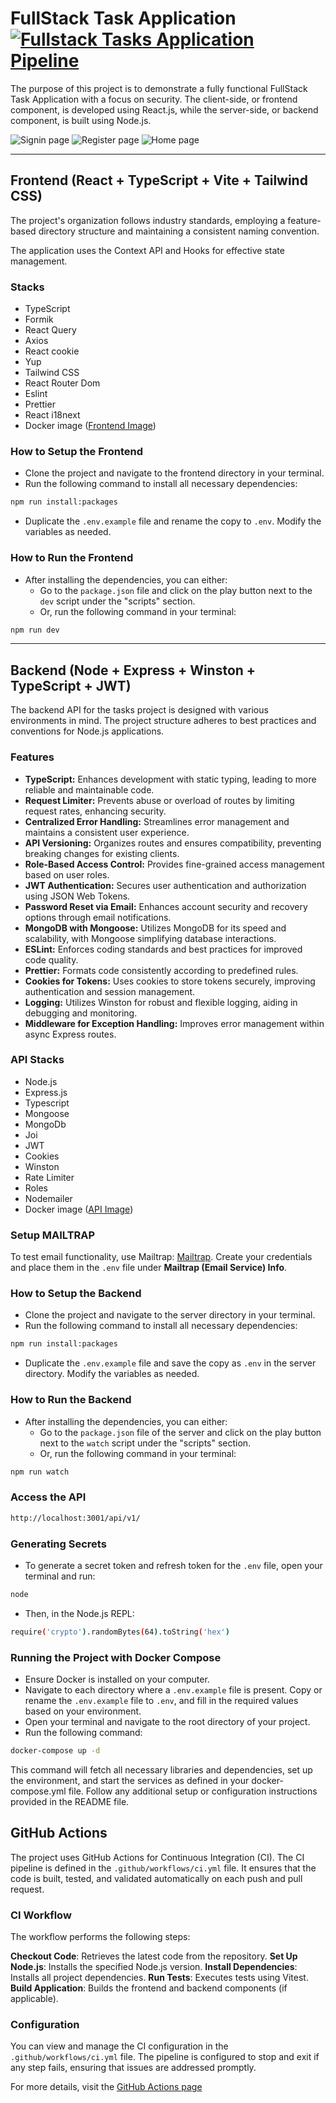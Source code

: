 # FullStack Task Application [![Fullstack Tasks Application Pipeline](https://github.com/SAINIAbhishek/fullstack_task-app/actions/workflows/ci.yml/badge.svg)](https://github.com/SAINIAbhishek/fullstack_task-app/actions/workflows/ci.yml)

The purpose of this project is to demonstrate a fully functional FullStack Task Application with a focus on security. The client-side, or frontend component, is developed using React.js, while the server-side, or backend component, is built using Node.js.

![Signin page](signin.png)
![Register page](register.png)
![Home page](home.png)

---

## Frontend (React + TypeScript + Vite + Tailwind CSS)

The project's organization follows industry standards, employing a feature-based directory structure and maintaining a consistent naming convention.

The application uses the Context API and Hooks for effective state management.

### Stacks

- TypeScript
- Formik
- React Query
- Axios
- React cookie
- Yup
- Tailwind CSS
- React Router Dom
- Eslint
- Prettier
- React i18next
- Docker image ([Frontend Image](https://hub.docker.com/r/sainiabhishek/fullstack_task-frontend))

### How to Setup the Frontend

- Clone the project and navigate to the frontend directory in your terminal.
- Run the following command to install all necessary dependencies:

```bash
npm run install:packages
```

- Duplicate the `.env.example` file and rename the copy to `.env`. Modify the variables as needed.

### How to Run the Frontend

- After installing the dependencies, you can either:
  - Go to the `package.json` file and click on the play button next to the `dev` script under the "scripts" section.
  - Or, run the following command in your terminal:

```bash
npm run dev
```

---

## Backend (Node + Express + Winston + TypeScript + JWT)

The backend API for the tasks project is designed with various environments in mind. The project structure adheres to best practices and conventions for Node.js applications.

### Features

- **TypeScript:** Enhances development with static typing, leading to more reliable and maintainable code.
- **Request Limiter:** Prevents abuse or overload of routes by limiting request rates, enhancing security.
- **Centralized Error Handling:** Streamlines error management and maintains a consistent user experience.
- **API Versioning:** Organizes routes and ensures compatibility, preventing breaking changes for existing clients.
- **Role-Based Access Control:** Provides fine-grained access management based on user roles.
- **JWT Authentication:** Secures user authentication and authorization using JSON Web Tokens.
- **Password Reset via Email:** Enhances account security and recovery options through email notifications.
- **MongoDB with Mongoose:** Utilizes MongoDB for its speed and scalability, with Mongoose simplifying database interactions.
- **ESLint:** Enforces coding standards and best practices for improved code quality.
- **Prettier:** Formats code consistently according to predefined rules.
- **Cookies for Tokens:** Uses cookies to store tokens securely, improving authentication and session management.
- **Logging:** Utilizes Winston for robust and flexible logging, aiding in debugging and monitoring.
- **Middleware for Exception Handling:** Improves error management within async Express routes.

### API Stacks

- Node.js
- Express.js
- Typescript
- Mongoose
- MongoDb
- Joi
- JWT
- Cookies
- Winston
- Rate Limiter
- Roles
- Nodemailer
- Docker image ([API Image](https://hub.docker.com/r/sainiabhishek/fullstack_task-api))

### Setup MAILTRAP

To test email functionality, use Mailtrap: [Mailtrap](https://mailtrap.io/). Create your credentials and place them in the `.env` file under **Mailtrap (Email Service) Info**.

### How to Setup the Backend

- Clone the project and navigate to the server directory in your terminal.
- Run the following command to install all necessary dependencies:

```bash
npm run install:packages
```

- Duplicate the `.env.example` file and save the copy as `.env` in the server directory. Modify the variables as needed.

### How to Run the Backend

- After installing the dependencies, you can either:
  - Go to the `package.json` file of the server and click on the play button next to the `watch` script under the "scripts" section.
  - Or, run the following command in your terminal:

```bash
npm run watch
```

### Access the API

```bash
http://localhost:3001/api/v1/
```

### Generating Secrets

- To generate a secret token and refresh token for the `.env` file, open your terminal and run:

```bash
node
```

- Then, in the Node.js REPL:

```bash
require('crypto').randomBytes(64).toString('hex')
```

### Running the Project with Docker Compose

- Ensure Docker is installed on your computer.
- Navigate to each directory where a `.env.example` file is present. Copy or rename the `.env.example` file to `.env`, and fill in the required values based on your environment.
- Open your terminal and navigate to the root directory of your project.
- Run the following command:

```bash
docker-compose up -d
```

This command will fetch all necessary libraries and dependencies, set up the environment, and start the services as defined in your docker-compose.yml file. Follow any additional setup or configuration instructions provided in the README file.

## GitHub Actions

The project uses GitHub Actions for Continuous Integration (CI). The CI pipeline is defined in the `.github/workflows/ci.yml` file. It ensures that the code is built, tested, and validated automatically on each push and pull request.

### CI Workflow

The workflow performs the following steps:

**Checkout Code**: Retrieves the latest code from the repository.
**Set Up Node.js**: Installs the specified Node.js version.
**Install Dependencies**: Installs all project dependencies.
**Run Tests**: Executes tests using Vitest.
**Build Application**: Builds the frontend and backend components (if applicable).

### Configuration

You can view and manage the CI configuration in the `.github/workflows/ci.yml` file. The pipeline is configured to stop and exit if any step fails, ensuring that issues are addressed promptly.

For more details, visit the [GitHub Actions page](https://github.com/SAINIAbhishek/fullstack_task-app/actions)
